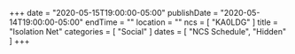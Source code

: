 +++
date = "2020-05-15T19:00:00-05:00"
publishDate = "2020-05-14T19:00:00-05:00"
endTime = ""
location = ""
ncs = [ "KA0LDG" ]
title = "Isolation Net"
categories = [ "Social" ]
dates = [ "NCS Schedule", "Hidden" ]
+++
